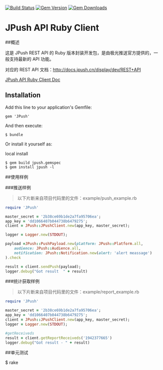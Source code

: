 [![Build Status](https://travis-ci.org/jpush/jpush-api-ruby-client.svg?branch=master)](https://travis-ci.org/jpush/jpush-api-ruby-client)
[![Gem Version](https://badge.fury.io/rb/jpush.svg)](https://rubygems.org/gems/jpush)
[![Gem Downloads](http://ruby-gem-downloads-badge.herokuapp.com/jpush)](https://rubygems.org/gems/jpush)


# JPush API Ruby Client

##概述

这是 JPush REST API 的 Ruby 版本封装开发包，是由极光推送官方提供的，一般支持最新的 API 功能。

对应的 REST API 文档：<http://docs.jpush.cn/display/dev/REST+API>  

[JPush API Ruby Client Doc](http://www.rdoc.info/github/jpush/jpush-api-ruby-client/master/frames)

## Installation

Add this line to your application's Gemfile:

    gem 'JPush'

And then execute:

    $ bundle

Or install it yourself as:


local install

    $ gem build jpush.gemspec
    $ gem install jpush -l


##使用样例

###推送样例

> 以下片断来自项目代码里的文件：example/push_example.rb

```ruby
require 'JPush'

master_secret = '2b38ce69b1de2a7fa95706ea';
app_key = 'dd1066407b044738b6479275';
client = JPush::JPushClient.new(app_key, master_secret);

logger = Logger.new(STDOUT);

payload =JPush::PushPayload.new(platform: JPush::Platform.all,
	audience: JPush::Audience.all,
	notification: JPush::Notification.new(alert: 'alert meassage')
).check

result = client.sendPush(payload);
logger.debug("Got result  " + result)

``` 

###统计获取样例

> 以下片断来自项目代码里的文件：example/report_example.rb

```ruby
require 'JPush'

master_secret = '2b38ce69b1de2a7fa95706ea';
app_key = 'dd1066407b044738b6479275';
client = JPush::JPushClient.new(app_key, master_secret);
logger = Logger.new(STDOUT);

#getReceiveds
result = client.getReportReceiveds('1942377665')
logger.debug("Got result - " + result)
```

##单元测试

$ rake

